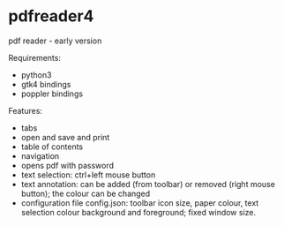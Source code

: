 # pdfreader4
pdf reader - early version

Requirements:
- python3
- gtk4 bindings
- poppler bindings

Features:
- tabs
- open and save and print
- table of contents
- navigation
- opens pdf with password
- text selection: ctrl+left mouse button
- text annotation: can be added (from toolbar) or removed (right mouse button); the colour can be changed
- configuration file config.json: toolbar icon size, paper colour, text selection colour background and foreground; fixed window size.

